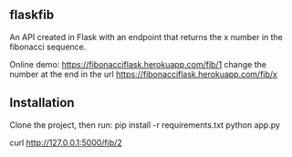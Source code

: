 ## flaskfib

An API created in Flask with an endpoint that returns the x number in the fibonacci sequence.

Online demo: https://fibonacciflask.herokuapp.com/fib/1
change the number at the end in the url https://fibonacciflask.herokuapp.com/fib/x


## Installation

Clone the project, then run:
pip install -r requirements.txt
python app.py

curl http://127.0.0.1:5000/fib/2